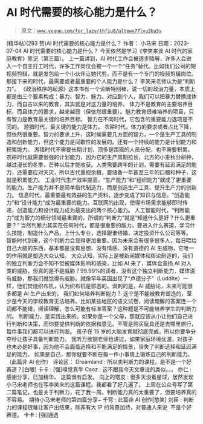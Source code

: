 # AI 时代需要的核心能力是什么？

> 原文：[`www.yuque.com/for_lazy/thfiu8/qltpwy77lvu3ba5s`](https://www.yuque.com/for_lazy/thfiu8/qltpwy77lvu3ba5s)

<ne-h2 id="65f9c5ea" data-lake-id="65f9c5ea"><ne-heading-ext><ne-heading-anchor></ne-heading-anchor><ne-heading-fold></ne-heading-fold></ne-heading-ext><ne-heading-content><ne-text id="u6f3c673a">(精华帖)(293 赞)AI 时代需要的核心能力是什么？</ne-text></ne-heading-content></ne-h2> <ne-p id="ubcea58b4" data-lake-id="ubcea58b4"><ne-text id="u1b3b4370">作者： 小马宋</ne-text></ne-p> <ne-p id="u431e9870" data-lake-id="u431e9870"><ne-text id="u14a29909">日期：2023-07-04</ne-text></ne-p> <ne-p id="u94b188fd" data-lake-id="u94b188fd"><ne-text id="u2933136b">AI 时代需要的核心能力是什么？</ne-text></ne-p> <ne-p id="u8d7ce672" data-lake-id="u8d7ce672"><ne-text id="u700fd136">今天依然是学习《李笑来谈 AI 时代的家庭教育》笔记（第三篇）。</ne-text></ne-p> <ne-p id="u622faffd" data-lake-id="u622faffd"><ne-text id="uaf156b1f">上一篇讲到，AI 时代工作会被逐步降解，许多人会进入一个自主打工时代，许多工作岗位会被一个一个“任务”替代。比如我们公司的短视频剪辑，就是发包给一个小伙伴让她代剪，而不是有一个专门的视频剪辑岗位。</ne-text></ne-p> <ne-p id="u09b504dc" data-lake-id="u09b504dc"><ne-text id="u9f1311e4">那接下来的时代，最需要或者最重要的个人能力是什么？</ne-text></ne-p> <ne-p id="u86227a03" data-lake-id="u86227a03"><ne-text id="uced375a6">李笑来老师认为是“判断力”。</ne-text></ne-p> <ne-p id="u50df1dd7" data-lake-id="u50df1dd7"><ne-text id="uac7f3e65">《政治秩序的起源》这本书有一个论断特别棒，说一切的政治力量，本质上都是由三个要素构成：暴力、智力、魅力。对应到个人，我们可以把暴力替换成体力，而自古以来的教育，其实就是对这力量的培养。</ne-text></ne-p> <ne-p id="u9529520a" data-lake-id="u9529520a"><ne-text id="uf7aa0df6">体力不是教育的主要培养目标，而且体力的要求，越来越弱（但依然很重要）。魅力教育很难培养的项目，只有智力是教育最关键的培养目标。</ne-text></ne-p> <ne-p id="u152cd389" data-lake-id="u152cd389"><ne-text id="u8557d6ac">智力在不同时代，它包含的重要能力选项是不同的。</ne-text></ne-p> <ne-p id="u2449df38" data-lake-id="u2449df38"><ne-text id="u191e21b1">游猎时代，最关键的能力是体力。</ne-text> <ne-text id="u0e31d096">农耕时代，体力的要求或者占比下降，但依然很重要。智力的要求上升，这时候需要几方面的智力，一个是生产工具的制造和创新能力，但这个能力是间歇性的发展的。还有一个持续的能力是计划能力和积累能力。</ne-text></ne-p> <ne-p id="u2936628e" data-lake-id="u2936628e"><ne-text id="uecb573f5">游猎时代不需要长期计划，顶多是围猎的人员分配，也不需要积累。农耕时代就需要很强的计划能力，因为它的生产周期拉长，北方的小麦秋分耕种，越过漫长的冬季，芒种以后才能收获。人类需要跨年的计划，需要有延迟满足的能力，还需要应对天灾，所以古代重视余粮，要储备一年甚至三年的口粮和种子，这就是积累能力。</ne-text></ne-p> <ne-p id="ub5d9b4bf" data-lake-id="ub5d9b4bf"><ne-text id="u66437291">工业时代生产效率提高，“生产能力”和“组织能力”就成了更重要的能力。生产能力并不是简单指代制造力，而是创造生产工具、提升生产力的创新力。</ne-text></ne-p> <ne-p id="u6605cb4c" data-lake-id="u6605cb4c"><ne-text id="ud0a85292">信息时代，最重要最有效益的生产资料，逐步变成了知识与信息。“创造能力”和“设计能力”成为最重要的能力。互联网的出现，使得市场需求能够即时传递，创造能力和设计能力成为最突出的两个核心能力。</ne-text> <ne-text id="u38d6a532">人工智能时代，“判断能力”成为智力的细分领域最重要的。所谓的“判断力”就是“知道什么更好？什么更重要？”</ne-text></ne-p> <ne-p id="uc463d034" data-lake-id="uc463d034"><ne-text id="uc58b1bd2">当然判断力其实在任何时代，都是很重要的能力，要进入什么赛道，学习什么技能，制造什么产品，上什么专业，选择跟谁结婚，决定投资什么公司等等。</ne-text></ne-p> <ne-p id="u959ca161" data-lake-id="u959ca161"><ne-text id="u83df2a56">智能时代到来，这个判断力会显得更加重要。因为未来会有很多很多人，每日喂给自己大脑的东西，基本都是没有思想、没有情感、没有道德的 AI 生成物，它唯一的作用就是塑造大众认知。</ne-text></ne-p> <ne-p id="ud6b59fa1" data-lake-id="ud6b59fa1"><ne-text id="u3f14c99d">大众认知，实际上是被新闻媒体和舆论制造的，我们的独立判断力会不知不觉被媒体影响和感染，比如 AI 来了，媒体会宣扬 AI 对人类的威胁，但真的是不是威胁？99.99%的读者，没有这个独立判断能力，媒体说有威胁，那我们就觉得有威胁。就像早年英国出现了“卢德分子”（Luddite）一样，他们焚烧织布机，认为织布机是邪恶的。讽刺的是，AI 威胁论，未来可能很多都是 AI 生产出来的。</ne-text></ne-p> <ne-p id="uf6125858" data-lake-id="uf6125858"><ne-text id="ueb6f24d4">我们如何培养判断能力？</ne-text></ne-p> <ne-p id="u0f4733c3" data-lake-id="u0f4733c3"><ne-text id="uc25a0a01">这个是不能被教育塑造的，至少是今天的学校教育无法培养。比如某些地区的语文试卷，阅读理解的答案连一个词都不能错，阅读理解，怎么可能有标准答案？这种题是不可能培养学生的判断力的。</ne-text></ne-p> <ne-p id="u4683c079" data-lake-id="u4683c079"><ne-text id="ubf9ce19a">判断能力，是实践出来的。如果你是一个父母，那就应该从小让他们自己进行判断和决策，而你要提供判断的依据和意见。不管是购买玩具还是去哪里旅行，每件事我们都可以进行判断。</ne-text></ne-p> <ne-p id="u425de08b" data-lake-id="u425de08b"><ne-text id="ub1c698cb">孩子在 15 岁的大脑发育就彻底完成，所以你要争分夺秒让孩子具备判断能力。</ne-text></ne-p> <ne-p id="ud5fc6048" data-lake-id="ud5fc6048"><ne-text id="uacdadeac">我听万维钢老师也讲过，如果家庭环境优渥，对孩子也未必是好事，因为他不会面临选择和不能满足的情景，丧失了判断选择和延迟满足的能力。</ne-text></ne-p> <ne-p id="u1d5d6434" data-lake-id="u1d5d6434"><ne-text id="u12d81481">如果是自己，那你就要不断在每一件小事情上锻炼自己的判断能力。（此篇非 AI 创作）</ne-text></ne-p> <ne-hole id="u2b4493c7" data-lake-id="u2b4493c7"><ne-card data-card-name="hr" data-card-type="block" id="mXa1e" data-event-boundary="card"><ne-p id="uc920f904" data-lake-id="uc920f904"><ne-text id="u5d4bba43">评论区：</ne-text></ne-p> <ne-p id="u093b65b6" data-lake-id="u093b65b6"><ne-text id="u739e78e5">Dreamland : 所以卖判断力的课程，是不是一个好赛道？[白眼]</ne-text> <ne-text id="u393df9b8">卡卡 : [强]嗅觉真牛</ne-text> <ne-text id="u936531cf">Caoz : 这不跟我今天文章说的类似。。。</ne-text> <ne-text id="ufc71a683">亦仁 : 感谢分享，已加精华。</ne-text></ne-p> <ne-p id="u0bb871d9" data-lake-id="u0bb871d9"><ne-text id="u36cda5b3">这篇很有启发。</ne-text> <ne-text id="ud8698bfd">向上的塔皮 : 很多天没看星球，居然发现小马宋老师也在写李笑来的这篇课程。我都看了好几遍了。</ne-text></ne-p> <ne-p id="u93af719b" data-lake-id="u93af719b"><ne-text id="u9b6f25fd">上周在公众号写了第二篇笔记，也是关于判断力，花了我一周。判断能力真的太重要了，但要培养真的不容易。</ne-text></ne-p> <ne-p id="u23c6cc61" data-lake-id="u23c6cc61"><ne-text id="ub7c4457c">期待小马宋老师的第四篇分享~</ne-text> <ne-text id="u567ec1ee">千穹 : 此篇非 AI 创作[憨笑]</ne-text> <ne-text id="u06c96fb3">刘臣 : 判断力的课程很难让客户出结果，除非有大 IP 的背景加持，对普通人来说  不是个好赛道。</ne-text> <ne-text id="u73448b39">卡卡 : [强]通透</ne-text></ne-p></ne-card></ne-hole>